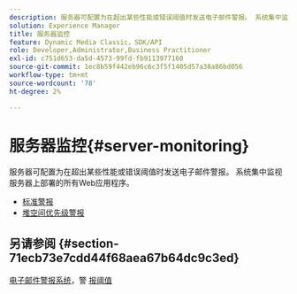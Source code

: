 ```yaml
---
description: 服务器可配置为在超出某些性能或错误阈值时发送电子邮件警报。 系统集中监视服务器上部署的所有Web应用程序。
solution: Experience Manager
title: 服务器监控
feature: Dynamic Media Classic，SDK/API
role: Developer,Administrator,Business Practitioner
exl-id: c751d653-da5d-4573-99fd-fb9113977160
source-git-commit: 1ec8b59f442eb96c6c3f5f1405d57a38a86bd056
workflow-type: tm+mt
source-wordcount: '78'
ht-degree: 2%

---
```


# 服务器监控{#server-monitoring}

服务器可配置为在超出某些性能或错误阈值时发送电子邮件警报。 系统集中监视服务器上部署的所有Web应用程序。

* [标准警报](r-standard-alerts.md)
* [堆空间优先级警报](c-heap-space-priority-alert.md)

## 另请参阅 {#section-71ecb73e7cdd44f68aea67b64dc9c3ed}

[电子邮件警报系统](../../../../is-api/image-serving-api-ref/c-configuration-and-administration/c-server-settings/r-monitoring-and-alerting-system.md#reference-4b604b5f8b014ecca89cf55d8ebb2d39)，警 [报阈值](../../../../is-api/image-serving-api-ref/c-configuration-and-administration/c-server-settings/r-alert-thresholds.md#reference-a77d3f92f456419a878bf18782d38922)
